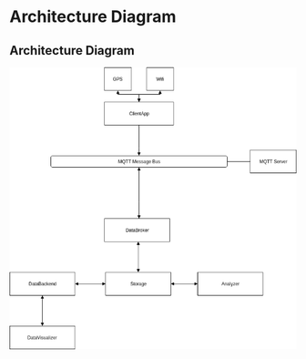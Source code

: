# Architecture Diagram

## Architecture Diagram

![Architecture UML](ArchitectureDiagram-Achitecture%20Diagram.png)